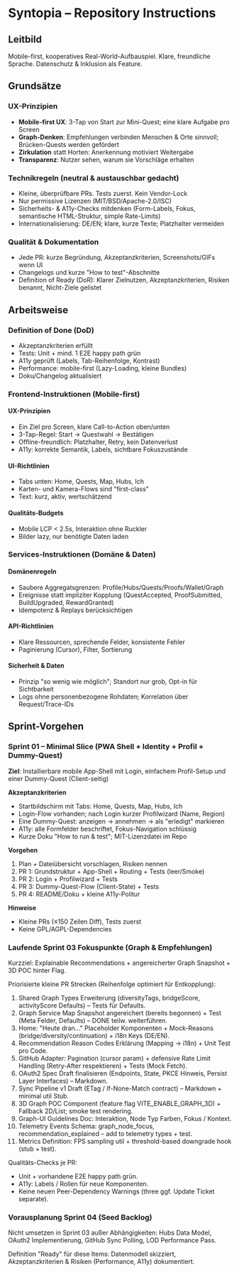 # Syntopia – Repository Instructions

## Leitbild
Mobile-first, kooperatives Real-World-Aufbauspiel. Klare, freundliche Sprache. Datenschutz & Inklusion als Feature.

## Grundsätze

### UX-Prinzipien
- **Mobile-first UX**: 3-Tap von Start zur Mini-Quest; eine klare Aufgabe pro Screen
- **Graph-Denken**: Empfehlungen verbinden Menschen & Orte sinnvoll; Brücken-Quests werden gefördert
- **Zirkulation** statt Horten: Anerkennung motiviert Weitergabe
- **Transparenz**: Nutzer sehen, warum sie Vorschläge erhalten

### Technikregeln (neutral & austauschbar gedacht)
- Kleine, überprüfbare PRs. Tests zuerst. Kein Vendor-Lock
- Nur permissive Lizenzen (MIT/BSD/Apache-2.0/ISC)
- Sicherheits- & A11y-Checks mitdenken (Form-Labels, Fokus, semantische HTML-Struktur, simple Rate-Limits)
- Internationalisierung: DE/EN; klare, kurze Texte; Platzhalter vermeiden

### Qualität & Dokumentation
- Jede PR: kurze Begründung, Akzeptanzkriterien, Screenshots/GIFs wenn UI
- Changelogs und kurze "How to test"-Abschnitte
- Definition of Ready (DoR): Klarer Zielnutzen, Akzeptanzkriterien, Risiken benannt, Nicht-Ziele gelistet

## Arbeitsweise

### Definition of Done (DoD)
- Akzeptanzkriterien erfüllt
- Tests: Unit + mind. 1 E2E happy path grün
- A11y geprüft (Labels, Tab-Reihenfolge, Kontrast)
- Performance: mobile-first (Lazy-Loading, kleine Bundles)
- Doku/Changelog aktualisiert

### Frontend-Instruktionen (Mobile-first)

#### UX-Prinzipien
- Ein Ziel pro Screen, klare Call-to-Action oben/unten
- 3-Tap-Regel: Start → Questwahl → Bestätigen
- Offline-freundlich: Platzhalter, Retry, kein Datenverlust
- A11y: korrekte Semantik, Labels, sichtbare Fokuszustände

#### UI-Richtlinien
- Tabs unten: Home, Quests, Map, Hubs, Ich
- Karten- und Kamera-Flows sind "first-class"
- Text: kurz, aktiv, wertschätzend

#### Qualitäts-Budgets
- Mobile LCP < 2.5s, Interaktion ohne Ruckler
- Bilder lazy, nur benötigte Daten laden

### Services-Instruktionen (Domäne & Daten)

#### Domänenregeln
- Saubere Aggregatsgrenzen: Profile/Hubs/Quests/Proofs/Wallet/Graph
- Ereignisse statt impliziter Kopplung (QuestAccepted, ProofSubmitted, BuildUpgraded, RewardGranted)
- Idempotenz & Replays berücksichtigen

#### API-Richtlinien
- Klare Ressourcen, sprechende Felder, konsistente Fehler
- Paginierung (Cursor), Filter, Sortierung

#### Sicherheit & Daten
- Prinzip "so wenig wie möglich"; Standort nur grob, Opt-in für Sichtbarkeit
- Logs ohne personenbezogene Rohdaten; Korrelation über Request/Trace-IDs

## Sprint-Vorgehen

### Sprint 01 – Minimal Slice (PWA Shell + Identity + Profil + Dummy-Quest)
**Ziel**: Installierbare mobile App-Shell mit Login, einfachem Profil-Setup und einer Dummy-Quest (Client-seitig)

**Akzeptanzkriterien**
- Startbildschirm mit Tabs: Home, Quests, Map, Hubs, Ich
- Login-Flow vorhanden; nach Login kurzer Profilwizard (Name, Region)
- Eine Dummy-Quest: anzeigen → annehmen → als "erledigt" markieren
- A11y: alle Formfelder beschriftet, Fokus-Navigation schlüssig
- Kurze Doku "How to run & test"; MIT-Lizenzdatei im Repo

**Vorgehen**
1. Plan + Dateiübersicht vorschlagen, Risiken nennen
2. PR 1: Grundstruktur + App-Shell + Routing + Tests (leer/Smoke)
3. PR 2: Login + Profilwizard + Tests
4. PR 3: Dummy-Quest-Flow (Client-State) + Tests
5. PR 4: README/Doku + kleine A11y-Politur

**Hinweise**
- Kleine PRs (≤150 Zeilen Diff), Tests zuerst
- Keine GPL/AGPL-Dependencies

### Laufende Sprint 03 Fokuspunkte (Graph & Empfehlungen)
Kurzziel: Explainable Recommendations + angereicherter Graph Snapshot + 3D POC hinter Flag.

Priorisierte kleine PR Strecken (Reihenfolge optimiert für Entkopplung):
1. Shared Graph Types Erweiterung (diversityTags, bridgeScore, activityScore Defaults) – Tests für Defaults.
2. Graph Service Map Snapshot angereichert (bereits begonnen) + Test (Meta Felder, Defaults) – DONE teilw. weiterführen.
3. Home: "Heute dran..." Placeholder Komponenten + Mock-Reasons (bridge/diversity/continuation) + i18n Keys (DE/EN).
4. Recommendation Reason Codes Erklärung (Mapping -> i18n) + Unit Test pro Code.
5. GitHub Adapter: Pagination (cursor param) + defensive Rate Limit Handling (Retry-After respektieren) + Tests (Mock Fetch).
6. OAuth2 Spec Draft finalisieren (Endpoints, State, PKCE Hinweis, Persist Layer Interfaces) – Markdown.
7. Sync Pipeline v1 Draft (ETag / If-None-Match contract) – Markdown + minimal util Stub.
8. 3D Graph POC Component (feature flag VITE_ENABLE_GRAPH_3D) + Fallback 2D/List; smoke test rendering.
9. Graph-UI Guidelines Doc: Interaktion, Node Typ Farben, Fokus / Kontext.
10. Telemetry Events Schema: graph_node_focus, recommendation_explained – add to telemetry types + test.
11. Metrics Definition: FPS sampling util + threshold-based downgrade hook (stub + test).

Qualitäts-Checks je PR:
- Unit + vorhandene E2E happy path grün.
- A11y: Labels / Rollen für neue Komponenten.
- Keine neuen Peer-Dependency Warnings (three ggf. Update Ticket separate).

### Vorausplanung Sprint 04 (Seed Backlog)
Nicht umsetzen in Sprint 03 außer Abhängigkeiten: Hubs Data Model, OAuth2 Implementierung, GitHub Sync Polling, LOD Performance Pass.

Definition "Ready" für diese Items: Datenmodell skizziert, Akzeptanzkriterien & Risiken (Performance, A11y) dokumentiert.
